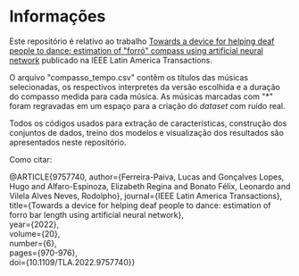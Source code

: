 
# Informações

Este repositório é relativo ao trabalho [Towards a device for helping deaf people to dance: estimation of "forró" compass using artificial neural network](https://latamt.ieeer9.org/index.php/transactions/article/view/6146) publicado na IEEE Latin America Transactions.

O arquivo "compasso_tempo.csv" contêm os títulos das músicas selecionadas, os respectivos interpretes da versão escolhida e a duração do compasso medida para cada música. As músicas marcadas com "\*" foram regravadas em um espaço para a criação do *dataset* com ruído real.

Todos os códigos usados para extração de características, construção dos conjuntos de dados, treino dos modelos e visualização dos resultados são apresentados neste repositório.

Como citar:

@ARTICLE{9757740,  author={Ferreira-Paiva, Lucas and Gonçalves Lopes, Hugo and Alfaro-Espinoza, Elizabeth Regina and Bonato Félix, Leonardo and Vilela Alves Neves, Rodolpho},
journal={IEEE Latin America Transactions},   
title={Towards a device for helping deaf people to dance: estimation of forro bar length using artificial neural network},   
year={2022},  
volume={20},  
number={6},  
pages={970-976},  
doi={10.1109/TLA.2022.9757740}}


